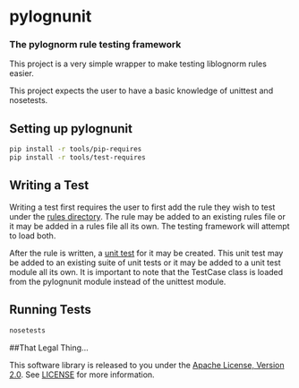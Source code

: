 # pylognunit
### The pylognorm rule testing framework

This project is a very simple wrapper to make testing liblognorm rules
easier.

This project expects the user to have a basic knowledge of unittest and
nosetests.

## Setting up pylognunit

```bash
pip install -r tools/pip-requires
pip install -r tools/test-requires
```

## Writing a Test

Writing a test first requires the user to first add the rule they wish to
test under the [rules directory](https://github.com/zinic/pylognunit/tree/master/rules).
The rule may be added to an existing rules file or it may be added in a
rules file all its own. The testing framework will attempt to load both.

After the rule is written, a [unit test](https://github.com/zinic/pylognunit/blob/master/tests/unit_test.py)
for it may be created. This unit test may be added to an existing suite of
unit tests or it may be added to a unit test module all its own. It is
important to note that the TestCase class is loaded from the pylognunit
module instead of the unittest module.

## Running Tests

```bash
nosetests
```

##That Legal Thing...

This software library is released to you under the
[Apache License, Version 2.0](http://www.apache.org/licenses/LICENSE-2.0.html).
See [LICENSE](https://github.com/zinic/pylognunit/blob/master/LICENSE) for
more information.